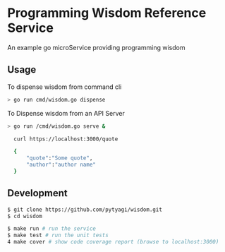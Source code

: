 # Programming Wisdom Reference Service
An example go microService providing programming wisdom

## Usage

To dispense wisdom from command cli

```bash
> go run cmd/wisdom.go dispense

```

To Dispense wisdom from an API Server
```bash
> go run /cmd/wisdom.go serve & 

  curl https://localhost:3000/quote

  {
      "quote":"Some quote",
      "author":"author name"
  }
```

## Development
```bash
$ git clone https://github.com/pytyagi/wisdom.git
$ cd wisdom

$ make run # run the service
$ make test # run the unit tests
4 make cover # show code coverage report (browse to localhost:3000)
```